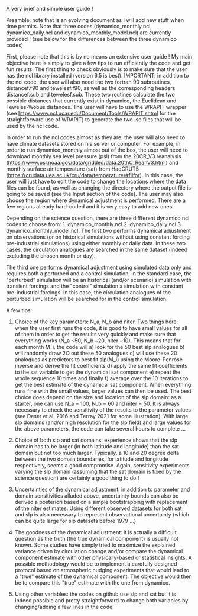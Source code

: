 A very brief and simple user guide !

Preamble: note that is an evolving document as I will add new stuff when time permits. Note that three codes (dynamico_monthly.ncl, dynamico_daily.ncl and dynamico_monthly_model.ncl) are currently provided ! (see below for the differences between the three dynamico codes)

First, please note that this is by no means an extensive user guide ! My main objective here is simply to give a few tips to run efficiently the code 
and get fun results. The first thing to check obviously is to make sure that the user has the ncl library installed (version 6.5 is best). 
IMPORTANT: in addition to the ncl code, the user will also need the two fortran 90 subroutines, distancef.f90 and tewelesf.f90, as well as the corresponding headers distancef.sub and tewelesf.sub. These two routines calculate the two possible distances that currently exist in dynamico, the Euclidean and Teweles-Wobus distances. The user will have to use the WRAPIT wrapper (see https://www.ncl.ucar.edu/Document/Tools/WRAPIT.shtml for the straightforward use of WRAPIT) to generate the two .so files that will be used by the ncl code.

In order to run the ncl codes almost as they are, the user will also need to have climate datasets stored on his server or computer. For example, in order to run dynamico_monthly almost out of the box, the user will need to download monthly sea level pressure (psl) from the 20CR_V3 reanalysis (https://www.psl.noaa.gov/data/gridded/data.20thC_ReanV3.html)  and monthly surface air temperature (sat) from HadCRUT5 (https://crudata.uea.ac.uk/cru/data/temperature/#filfor). In this case, the user will just have to edit the code to change the locations where the data files can be found, as well as changing the directory where the output file is going to be saved (see the Input section of the code). The user may also choose the region where dynamical adjustment is performed. There are a few regions already hard-coded and it is very easy to add new ones.

Depending on the science question, there are three diffferent dynamico ncl codes to choose from: 1. dynamico_monthly.ncl 2. dynamico_daily.ncl 
3. dynamico_monthly_model.ncl. The first two performs dynamical adjustment on observations (or on historical simulations without using constant forcing
pre-industrial simulations) using either monthly or daily data. In these two cases, the circulation analogues are searched in the same dataset (indeed excluding the chosen month or day). 

The third one performs dynamical adjustment using simulated data only and requires both a perturbed and a control simulation. In the standard case, the "perturbed" simulation will be an historical (and/or scenario) simulation with transient forcings and the "control" simulation a simulation with constant pre-industrial forcings. In this case, the circulation analogues of the perturbed simulation will be searched for in the control simulation.

A few tips:

1. Choice of the key parameters: N_a, N_b and niter. Two things here: when the user first runs the code, it is good to have small values for all of them in order to get the results very quickly and make sure that everything works (N_a ~50, N_b ~20, niter ~10). This means that for each month M_i, the code will a) look for the 50 best slp analogues b) will randomly draw 2O out these 50 analogues c) will use these 20 analogues as predictors to best fit slp(M_i) using the Moore-Penrose inverse and derive the fit coefficients d) apply the same fit coefficients to the sat variable to get the dynamical sat component e) repeat the whole sequence 10 times and finally f) average over the 10 iterations to get the best estimate of the dynamical sat component. When everything runs fine with the small values, larger values can then be used. The best choice does depend on the size and location of the slp domain: as a starter, one can use N_a = 100, N_b = 60 and niter = 50. It is always necessary to check the sensitivity of the results to the parameter values (see Deser et al. 2016 and Terray 2021 for some illustration). With large slp domains (and/or high resolution for the slp field) and large values for the above parameters, the code can take several hours to complete ...

2. Choice of both slp and sat domains: experience shows that the slp domain has to be larger (in both latitude and longitude) than the sat domain but not too much larger. Typically, a 10 and 20 degree delta between the two domain boundaries, for latitude and longitude respectively, seems a good compromise. Again, sensitivity experiments varying the slp domain (assuming that the sat domain is fixed by the science question) are certainly a good thing to do ! 

3. Uncertainties of the dynamical adjustment: in addition to parameter and domain sensitivities alluded above, uncertainty bounds can also be derived a posteriori based on a simple bootstrapping with replacement of the niter estimates. Using different observed datasets for both sat and slp is also necessary to represent observational uncertainty (which can be quite large for slp datasets before 1979 ...)

4. The goodness of the dynamical adjustment: it is actually a difficult question as the truth (the true dynamical component) is usually not known. Some studies have simply tried to maximize the explained variance driven by circulation change and/or compare the dynamical component estimate with other physically-based or statistical insights. A possible methodology would be to implement a carefully designed protocol based on atmospheric nudging experiments that would lead to a "true" estimate of the dynamical component. The objective would then be to compare this "true" estimate with the one from dynamico.

5. Using other variables: the codes on github use slp and sat but it is indeed possible and pretty straightforward to change both variables by changing/adding a few lines in the code.
